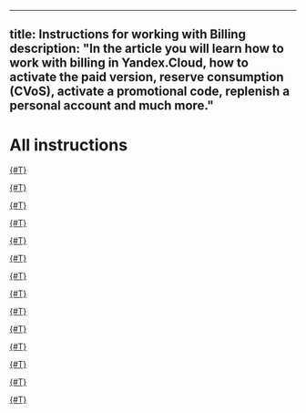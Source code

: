 ----
title: Instructions for working with Billing
description: "In the article you will learn how to work with billing in Yandex.Cloud, how to activate the paid version, reserve consumption (CVoS), activate a promotional code, replenish a personal account and much more."
----

# All instructions

[{#T}](activate-commercial.md)

[{#T}](purchase-cvos.md)

[{#T}](activate-promocode.md)

[{#T}](check-charges.md)

[{#T}](pay-the-bill.md)

[{#T}](pin-card.md)

[{#T}](pin-cloud.md)

[{#T}](change-payment-method.md)

[{#T}](spell-out-bill.md)

[{#T}](check-bill-history.md)

[{#T}](change-data.md)

[{#T}](create-new-account.md)

[{#T}](get-folder-report.md)

[{#T}](budgets.md)

